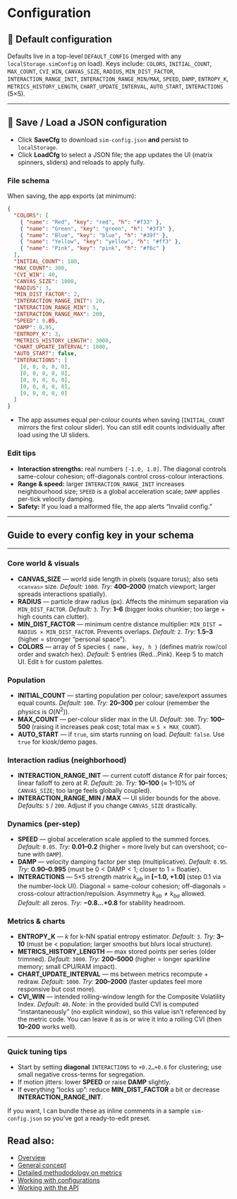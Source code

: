 # Configuration  

## 🔢 Default configuration

Defaults live in a top-level `DEFAULT_CONFIG` (merged with any `localStorage.simConfig` on load). Keys include: `COLORS`, `INITIAL_COUNT`, `MAX_COUNT`, `CVI_WIN`, `CANVAS_SIZE`, `RADIUS`, `MIN_DIST_FACTOR`, `INTERACTION_RANGE_INIT`, `INTERACTION_RANGE_MIN/MAX`, `SPEED`, `DAMP`, `ENTROPY_K`, `METRICS_HISTORY_LENGTH`, `CHART_UPDATE_INTERVAL`, `AUTO_START`, `INTERACTIONS` (5×5).

---

## 💾 Save / Load a JSON configuration

* Click **SaveCfg** to download `sim-config.json` **and** persist to `localStorage`.
* Click **LoadCfg** to select a JSON file; the app updates the UI (matrix spinners, sliders) and reloads to apply fully.

### File schema

When saving, the app exports (at minimum):

```json
{
  "COLORS": [
    { "name": "Red", "key": "red", "h": "#f33" },
    { "name": "Green", "key": "green", "h": "#3f3" },
    { "name": "Blue", "key": "blue", "h": "#39f" },
    { "name": "Yellow", "key": "yellow", "h": "#ff3" },
    { "name": "Pink", "key": "pink", "h": "#f6c" }
  ],
  "INITIAL_COUNT": 100,
  "MAX_COUNT": 300,
  "CVI_WIN": 40,
  "CANVAS_SIZE": 1000,
  "RADIUS": 3,
  "MIN_DIST_FACTOR": 2,
  "INTERACTION_RANGE_INIT": 20,
  "INTERACTION_RANGE_MIN": 5,
  "INTERACTION_RANGE_MAX": 200,
  "SPEED": 0.05,
  "DAMP": 0.95,
  "ENTROPY_K": 3,
  "METRICS_HISTORY_LENGTH": 3000,
  "CHART_UPDATE_INTERVAL": 1000,
  "AUTO_START": false,
  "INTERACTIONS": [
    [0, 0, 0, 0, 0],
    [0, 0, 0, 0, 0],
    [0, 0, 0, 0, 0],
    [0, 0, 0, 0, 0],
    [0, 0, 0, 0, 0]
  ]
}
```

* The app assumes equal per-colour counts when saving (`INITIAL_COUNT` mirrors the first colour slider). You can still edit counts individually after load using the UI sliders.

### Edit tips

* **Interaction strengths:** real numbers `[-1.0, 1.0]`. The diagonal controls same-colour cohesion; off-diagonals control cross-colour interactions.
* **Range & speed:** larger `INTERACTION_RANGE_INIT` increases neighbourhood size; `SPEED` is a global acceleration scale; `DAMP` applies per-tick velocity damping.
* **Safety:** If you load a malformed file, the app alerts “Invalid config.”

---

## Guide to every config key in your schema  

---

### Core world & visuals

* **CANVAS\_SIZE** — world side length in pixels (square torus); also sets `<canvas>` size.
  *Default:* `1000`. *Try:* **400–2000** (match viewport; larger spreads interactions spatially).&#x20;
* **RADIUS** — particle draw radius (px). Affects the minimum separation via `MIN_DIST_FACTOR`.
  *Default:* `3`. *Try:* **1–6** (bigger looks chunkier; too large + high counts can clutter).&#x20;
* **MIN\_DIST\_FACTOR** — minimum centre distance multiplier: `MIN_DIST = RADIUS × MIN_DIST_FACTOR`. Prevents overlaps.
  *Default:* `2`. *Try:* **1.5–3** (higher = stronger “personal space”).&#x20;
* **COLORS** — array of 5 species `{ name, key, h }` (defines matrix row/col order and swatch hex).
  *Default:* 5 entries (Red…Pink). Keep 5 to match UI. Edit `h` for custom palettes.&#x20;

### Population

* **INITIAL\_COUNT** — starting population per colour; save/export assumes equal counts.
  *Default:* `100`. *Try:* **20–300** per colour (remember the physics is $O(N^2)$).
* **MAX\_COUNT** — per-colour slider max in the UI.
  *Default:* `300`. *Try:* **100–500** (raising it increases peak cost; total max ≈ `5 × MAX_COUNT`).&#x20;
* **AUTO\_START** — if `true`, sim starts running on load.
  *Default:* `false`. Use `true` for kiosk/demo pages.&#x20;

### Interaction radius (neighborhood)

* **INTERACTION\_RANGE\_INIT** — current cutoff distance $R$ for pair forces; linear falloff to zero at $R$.
  *Default:* `20`. *Try:* **10–100** (≈ 1–10% of `CANVAS_SIZE`; too large feels globally coupled).
* **INTERACTION\_RANGE\_MIN / MAX** — UI slider bounds for the above.
  *Defaults:* `5` / `200`. Adjust if you change `CANVAS_SIZE` drastically.&#x20;

### Dynamics (per-step)

* **SPEED** — global acceleration scale applied to the summed forces.
  *Default:* `0.05`. *Try:* **0.01–0.2** (higher = more lively but can overshoot; co-tune with `DAMP`).
* **DAMP** — velocity damping factor per step (multiplicative).
  *Default:* `0.95`. *Try:* **0.90–0.995** (must be $0<\text{DAMP}<1$; closer to 1 = floatier).&#x20;
* **INTERACTIONS** — 5×5 strength matrix $k_{ab}$ in **\[−1.0, +1.0]** (step 0.1 via the number-lock UI). Diagonal = same-colour cohesion; off-diagonals = cross-colour attraction/repulsion. Asymmetry $k_{ab}\ne k_{ba}$ allowed.
  *Default:* all zeros. *Try:* **−0.8…+0.8** for stability headroom.

### Metrics & charts

* **ENTROPY\_K** — $k$ for k-NN spatial entropy estimator.
  *Default:* `3`. *Try:* **3–10** (must be < population; larger smooths but blurs local structure).&#x20;
* **METRICS\_HISTORY\_LENGTH** — max stored points per series (older trimmed).
  *Default:* `3000`. *Try:* **200–5000** (higher = longer sparkline memory; small CPU/RAM impact).&#x20;
* **CHART\_UPDATE\_INTERVAL** — ms between metrics recompute + redraw.
  *Default:* `1000`. *Try:* **200–2000** (faster updates feel more responsive but cost more).
* **CVI\_WIN** — intended rolling-window length for the Composite Volatility Index.
  *Default:* `40`. *Note:* in the provided build CVI is computed “instantaneously” (no explicit window), so this value isn’t referenced by the metric code. You can leave it as is or wire it into a rolling CVI (then **10–200** works well).

---

### Quick tuning tips

* Start by setting **diagonal** `INTERACTIONS` to `+0.2…+0.6` for clustering; use small negative cross-terms for segregation.&#x20;
* If motion jitters: lower **SPEED** or raise **DAMP** slightly.&#x20;
* If everything “locks up”: reduce **MIN\_DIST\_FACTOR** a bit or decrease **INTERACTION\_RANGE\_INIT**.&#x20;

If you want, I can bundle these as inline comments in a sample `sim-config.json` so you’ve got a ready-to-edit preset.



## Read also:  
* [Overview](README.md)
* [General concept](docs/concept.md)
* [Detailed methododology on metrics](docs/metrics.md)
* [Working with configurations](docs/configs.md)
* [Working with the API](docs/api.md)


